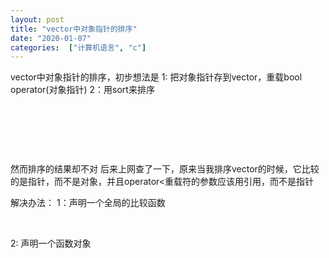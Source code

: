 ```yaml
---
layout: post
title: "vector中对象指针的排序"
date: "2020-01-07"
categories:  ["计算机语言", "c"]
---
```


vector中对象指针的排序，初步想法是 1: 把对象指针存到vector，重载bool operator(对象指针) 2：用sort来排序

 

 

 

然而排序的结果却不对 后来上网查了一下，原来当我排序vector的时候，它比较的是指针，而不是对象，并且operator<重载符的参数应该用引用，而不是指针

解决办法： 1：声明一个全局的比较函数

 

2: 声明一个函数对象
